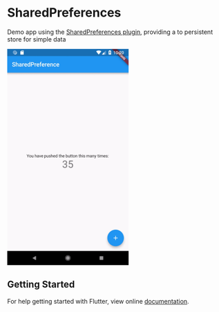 # SharedPreferences

Demo app using the [SharedPreferences plugin](https:&#x2F;&#x2F;pub.dartlang.org&#x2F;packages&#x2F;shared_preferences), providing a to persistent store for simple data 

<img src="screenshot/shared_preference.gif" height="500em" />

## Getting Started

For help getting started with Flutter, view online
[documentation](https://flutter.io/).
